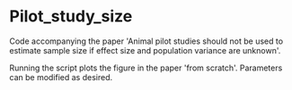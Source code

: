 # Pilot_study_size
Code accompanying the paper 'Animal pilot studies should not be used to estimate sample size if effect size and population variance are unknown'.

Running the script plots the figure in the paper 'from scratch'. Parameters can be modified as desired.
